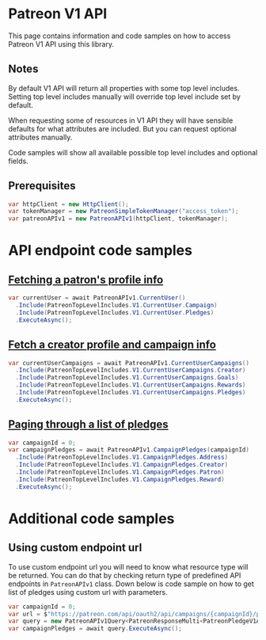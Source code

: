 # Patreon V1 API
This page contains information and code samples on how to access Patreon V1 API using this library.

## Notes
By default V1 API will return all properties with some top level includes.
Setting top level includes manually will override top level include set by default.

When requesting some of resources in V1 API they will have sensible defaults for what attributes are included.
But you can request optional attributes manually.

Code samples will show all available possible top level includes and optional fields.

## Prerequisites
```csharp
var httpClient = new HttpClient();
var tokenManager = new PatreonSimpleTokenManager("access_token");
var patreonAPIv1 = new PatreonAPIv1(httpClient, tokenManager);
```

# API endpoint code samples

## [Fetching a patron's profile info](https://docs.patreon.com/#fetching-a-patron-39-s-profile-info)
```csharp
var currentUser = await PatreonAPIv1.CurrentUser()
  .Include(PatreonTopLevelIncludes.V1.CurrentUser.Campaign)
  .Include(PatreonTopLevelIncludes.V1.CurrentUser.Pledges)
  .ExecuteAsync();
```

## [Fetch a creator profile and campaign info](https://docs.patreon.com/#fetch-a-creator-profile-and-campaign-info)
```csharp
var currentUserCampaigns = await PatreonAPIv1.CurrentUserCampaigns()
  .Include(PatreonTopLevelIncludes.V1.CurrentUserCampaigns.Creator)
  .Include(PatreonTopLevelIncludes.V1.CurrentUserCampaigns.Goals)
  .Include(PatreonTopLevelIncludes.V1.CurrentUserCampaigns.Rewards)
  .Include(PatreonTopLevelIncludes.V1.CurrentUserCampaigns.Pledges)
  .ExecuteAsync();
```

## [Paging through a list of pledges](https://docs.patreon.com/#paging-through-a-list-of-pledges)
```csharp
var campaignId = 0;
var campaignPledges = await PatreonAPIv1.CampaignPledges(campaignId)
  .Include(PatreonTopLevelIncludes.V1.CampaignPledges.Address)
  .Include(PatreonTopLevelIncludes.V1.CampaignPledges.Creator)
  .Include(PatreonTopLevelIncludes.V1.CampaignPledges.Patron)
  .Include(PatreonTopLevelIncludes.V1.CampaignPledges.Reward)
  .ExecuteAsync();
```

# Additional code samples

## Using custom endpoint url
To use custom endpoint url you will need to know what resource type will be returned.
You can do that by checking return type of predefined API endpoints in `PatreonAPIv1` class.
Down below is code sample on how to get list of pledges using custom url with parameters.

```csharp
var campaignId = 0;
var url = $"https://patreon.com/api/oauth2/api/campaigns/{campaignId}/pledges?page%5Bcount%5D=10&sort=created&page%5Bcursor%5D=2017-08-21T20%3A16%3A49.258893%2B00%3A00";
var query = new PatreonAPIv1Query<PatreonResponseMulti<PatreonPledgeV1Attributes, PatreonPledgeV1Relationships>, PatreonPledgeV1Attributes, PatreonPledgeV1Relationships>(url, httpClient, tokenManager);
var campaignPledges = await query.ExecuteAsync();
```